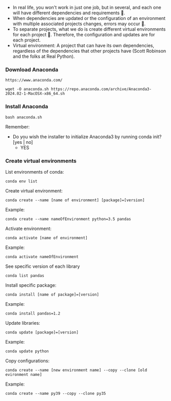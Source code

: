 - In real life, you won't work in just one job, but in several, and each one will have different dependencies and requirements 🤔. 
- When dependencies are updated or the configuration of an environment with multiple associated projects changes, errors may occur 🛑. 
- To separate projects, what we do is create different virtual environments for each project 🧠. Therefore, the configuration and updates are for each project.
- Virtual environment: A project that can have its own dependencies, regardless of the dependencies that other projects have (Scott Robinson and the folks at Real Python).

### Download Anaconda

```
https://www.anaconda.com/
```

```
wget -O anaconda.sh https://repo.anaconda.com/archive/Anaconda3-2024.02-1-MacOSX-x86_64.sh
```

### Install Anaconda

```
bash anaconda.sh
```

Remember:
- Do you wish the installer to initialize Anaconda3 by running conda init? [yes | no]
	- YES

### Create virtual environments

List environments of conda:
```
conda env list
```

Create virtual environment:
```
conda create --name [name of environment] [package]=[version]
```

Example:
```
conda create --name nameOfEnvironment python=3.5 pandas
```

Activate environment:
```
conda activate [name of environment]
```

Example:
```
conda activate nameOfEnvironment
```

See specific version of each library
```
conda list pandas
```

Install specific package:
```
conda install [name of package]=[version]
```

Example:
```
conda install pandas=1.2
```

Update libraries:
```
conda update [package]=[version]
```

Example:
```
conda update python
```

Copy configurations:
```
conda create --name [new environment name] --copy --clone [old evironment name]
```

Example:
```
conda create --name py39 --copy --clone py35
```

